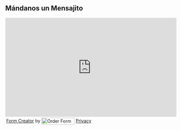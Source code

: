 ## Mándanos un Mensajito

<iframe width="540" height="313" src="http://formsmarts.com/form/16n0?mode=embed&lay=1" scrolling="auto" marginwidth="0" marginheight="0" vspace="0" hspace="0" allowtransparency="true" frameborder="0" style="overflow-x:hidden"><a href="http://formsmarts.com/form/16n0">Can&#39;t see the form? Click here</a>.</iframe><div style="margin:3px 3px 10px 3px;width:540px"><a target="_blank" href="http://formsmarts.com/form-builder-features" title="Form Creator">Form Creator</a> by <a target="_blank" href="http://formsmarts.com/weblog/form-builder/integrate-paypal-payment-into-your-forms" title="Order Form PayPal"><img width="104" height="22" alt="Order Form PayPal" style="border:0;vertical-align:middle" src="http://static.formsmarts.com/img/form_builder.png?order-form-paypal"></a> <a target="syronex_help" rel="nofollow" href="http://formsmarts.com/privacy" title="FormSmarts Privacy Policy">Privacy</a></div>



[title: Contacto]: /
[menu: Contacto]: /
[menu-locgroup: main]: /
[order: 60]: /
